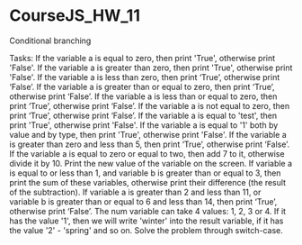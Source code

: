 # CourseJS_HW_11
Conditional branching

Tasks:
 If the variable a is equal to zero, then print 'True', otherwise print 'False'.
 If the variable a is greater than zero, then print 'True', otherwise print 'False'.
 If the variable a is less than zero, then print ‘True’, otherwise print ‘False’.
 If the variable a is greater than or equal to zero, then print ‘True’, otherwise print ‘False’.
 If the variable a is less than or equal to zero, then print ‘True’, otherwise print ‘False’.
 If the variable a is not equal to zero, then print ‘True’, otherwise print ‘False’.
 If the variable a is equal to 'test', then print 'True', otherwise print 'False'.
 If the variable a is equal to '1' both by value and by type, then print 'True', otherwise print 'False'.
 If the variable a is greater than zero and less than 5, then print ‘True’, otherwise print ‘False’.
 If the variable a is equal to zero or equal to two, then add 7 to it, otherwise divide it by 10. Print the new value of the variable on the screen.
 If variable a is equal to or less than 1, and variable b is greater than or equal to 3, then print the sum of these variables, otherwise print their difference (the result of the subtraction).
 If variable a is greater than 2 and less than 11, or variable b is greater than or equal to 6 and less than 14, then print ‘True’, otherwise print ‘False’.
 The num variable can take 4 values: 1, 2, 3 or 4. If it has the value '1', then we will write 'winter' into the result variable, if it has the value '2' - 'spring' and so on. Solve the problem through switch-case.
